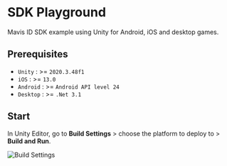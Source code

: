 # SDK Playground

Mavis ID SDK example using Unity for Android, iOS and desktop games.

## Prerequisites

- `Unity` : >= `2020.3.48f1`
- `iOS` : >= `13.0`
- `Android` : >= `Android API level 24`
- `Desktop` : >= `.Net 3.1`

## Start

In Unity Editor, go to **Build Settings** > choose the platform to deploy to > **Build and Run**.

![Build Settings](https://github.com/axieinfinity/mavis-id-unity/blob/14c0c4653487d3163490bd2c60bbceedff096922/Assets/Example/unity-build-setting.png)
